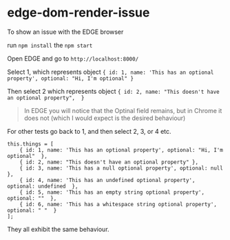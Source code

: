 # edge-dom-render-issue
To show an issue with the EDGE browser

run `npm install` the `npm start`

Open EDGE and go to `http://localhost:8000/`

Select 1, which represents object `{ id: 1, name: 'This has an optional property', optional: "Hi, I'm optional" }`

Then select 2 which represents object `{ id: 2, name: "This doesn't have an optional property",  }`

> In EDGE you will notice that the Optinal field remains, but in Chrome it does not (which I would expect is the desired behaviour)

For other tests go back to 1, and then select 2, 3, or 4 etc.

```
this.things = [
    { id: 1, name: 'This has an optional property', optional: "Hi, I'm optional"  },
    { id: 2, name: "This doesn't have an optional property" },
    { id: 3, name: 'This has a null optional property', optional: null  },
    { id: 4, name: 'This has an undefined optional property', optional: undefined  },
    { id: 5, name: 'This has an empty string optional property', optional: ""  },
    { id: 6, name: 'This has a whitespace string optional property', optional: " "  }
];
```

They all exhibit the same behaviour.
